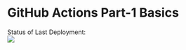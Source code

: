 # GitHub Actions Part-1 Basics

Status of Last Deployment:<br>
<img src="https://github.com/viktortat/github-actions/workflows/My-GitHubActions-Basics/badge.svg?branch=master"><br>
